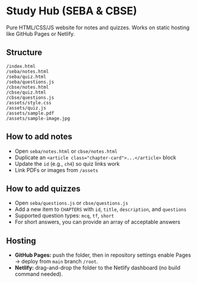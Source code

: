 
# Study Hub (SEBA & CBSE)

Pure HTML/CSS/JS website for notes and quizzes. Works on static hosting like GitHub Pages or Netlify.

## Structure
```
/index.html
/seba/notes.html
/seba/quiz.html
/seba/questions.js
/cbse/notes.html
/cbse/quiz.html
/cbse/questions.js
/assets/style.css
/assets/quiz.js
/assets/sample.pdf
/assets/sample-image.jpg
```

## How to add notes
- Open `seba/notes.html` or `cbse/notes.html`
- Duplicate an `<article class="chapter-card">...</article>` block
- Update the `id` (e.g., `ch4`) so quiz links work
- Link PDFs or images from `/assets`

## How to add quizzes
- Open `seba/questions.js` or `cbse/questions.js`
- Add a new item to `CHAPTERS` with `id`, `title`, `description`, and `questions`
- Supported question types: `mcq`, `tf`, `short`
- For short answers, you can provide an array of acceptable answers

## Hosting
- **GitHub Pages:** push the folder, then in repository settings enable Pages -> deploy from `main` branch `/root`.
- **Netlify:** drag-and-drop the folder to the Netlify dashboard (no build command needed).
